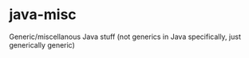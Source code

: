 # java-misc
Generic/miscellanous Java stuff (not generics in Java specifically, just generically generic)

